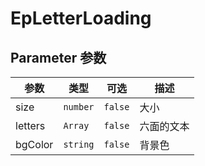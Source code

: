 # EpLetterLoading
## Parameter 参数
| 参数 | 类型 | 可选 | 描述 |
| --- | --- | --- | --- |
| size | `number` | `false` | 大小
| letters | `Array` | `false` | 六面的文本
| bgColor | `string` | `false` | 背景色
